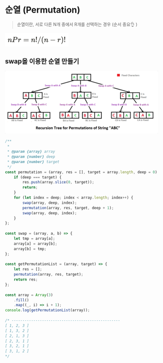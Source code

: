 # 순열 (Permutation)

> 순열이란, 서로 다른 N개 중에서 R개를 선택하는 경우 (순서 중요👌 )

![순열 수식](./permutation_sik.png)

## swap을 이용한 순열 만들기

![순열 swap 가이드](./permutation_swap_graph.png)

```javascript
/**
 *
 * @param {array} array
 * @param {number} deep
 * @param {number} target
 */
const permutation = (array, res = [], target = array.length, deep = 0) => {
	if (deep === target) {
		res.push(array.slice(0, target));
		return;
	}
	for (let index = deep; index < array.length; index++) {
		swap(array, deep, index);
		permutation(array, res, target, deep + 1);
		swap(array, deep, index);
	}
};

const swap = (array, a, b) => {
	let tmp = array[a];
	array[a] = array[b];
	array[b] = tmp;
};

const getPermutationList = (array, target) => {
	let res = [];
	permutation(array, res, target);
	return res;
};

const array = Array(3)
	.fill()
	.map((_, i) => i + 1);
console.log(getPermutationList(array));

/* --------------------------------------------------
[ 1, 2, 3 ]
[ 1, 3, 2 ]
[ 2, 1, 3 ]
[ 2, 3, 1 ]
[ 3, 2, 1 ]
[ 3, 1, 2 ]
*/
```
